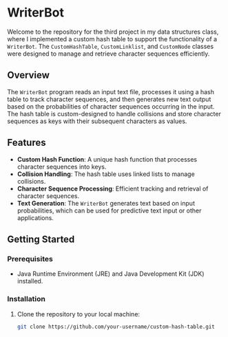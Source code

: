 #  WriterBot

Welcome to the repository for the third project in my data structures class, where I implemented a custom hash table to support the functionality of a `WriterBot`. The `CustomHashTable`, `CustomLinklist`, and `CustomNode` classes were designed to manage and retrieve character sequences efficiently.

## Overview

The `WriterBot` program reads an input text file, processes it using a hash table to track character sequences, and then generates new text output based on the probabilities of character sequences occurring in the input. The hash table is custom-designed to handle collisions and store character sequences as keys with their subsequent characters as values.

## Features

- **Custom Hash Function**: A unique hash function that processes character sequences into keys.
- **Collision Handling**: The hash table uses linked lists to manage collisions.
- **Character Sequence Processing**: Efficient tracking and retrieval of character sequences.
- **Text Generation**: The `WriterBot` generates text based on input probabilities, which can be used for predictive text input or other applications.

## Getting Started

### Prerequisites

- Java Runtime Environment (JRE) and Java Development Kit (JDK) installed.

### Installation

1. Clone the repository to your local machine:
   ```sh
   git clone https://github.com/your-username/custom-hash-table.git

